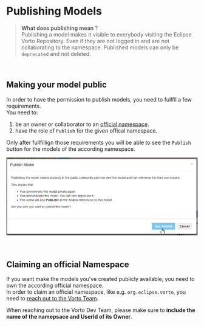 # Publishing Models

> **What does publishing mean** ?    
Publishing a model makes it visible to everybody visiting the Eclipse Vorto Repository. 
Even if they are not logged in and are not collaborating to the namespace.
Published models can only be `deprecated` and not deleted. 

<br />

## Making your model public
In order to have the permission to publish models, you need to fullfil a few requirements.   
You need to:
1. be an owner or collaborator to an [official namespace](#claiming-an-official-namespace).
1. have the role of `Publish` for the given offical namespace. 

Only after fullfillign those requirements you will be able to see the `Publish` button for the models of the according namespace.

![Publish Model](../images/tutorials/publishing_models/publish_model.png)

<br />

## Claiming an official Namespace
If you want make the models you've created publicly available, you need to own the according official namespace.   
In order to claim an official namespace, like e.g. `org.eclipse.vorto`, you need to [reach out to the Vorto Team](mailto:vorto-development@bosch-si.com?Subject=Request%20Vorto%20Repository%20Namespace&body=Dear%20Vorto%20Team%2C%20%0A%0AI%20would%20like%20to%20request%20for%20an%20official%20namespace.%20%0A%0ANamespace%20Owner%20%28user%20ID%29%20%3A%20%0ANamespace%3A%0A%0AThank%20you.%20%0A%0ABest%20regards%2C%20).

When reaching out to the Vorto Dev Team, please make sure to **include the name of the namepsace and UserId of its Owner**.
